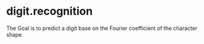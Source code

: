 digit.recognition
=================

The Goal is to predict a digit base on the Fourier coefficient of the character shape.
